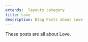 ```yaml
---
extends: _layouts.category
title: Love
description: Blog Posts about Love
---
```


These posts are all about Love.